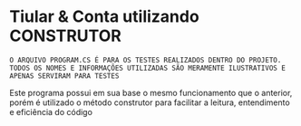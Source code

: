 # Tiular & Conta utilizando CONSTRUTOR

```O ARQUIVO PROGRAM.CS É PARA OS TESTES REALIZADOS DENTRO DO PROJETO. TODOS OS NOMES E INFORMAÇÕES UTILIZADAS SÃO MERAMENTE ILUSTRATIVOS E APENAS SERVIRAM PARA TESTES```

Este programa possui em sua base o mesmo funcionamento que o anterior, porém é utilizado o método construtor para facilitar a leitura, entendimento e eficiência do código
